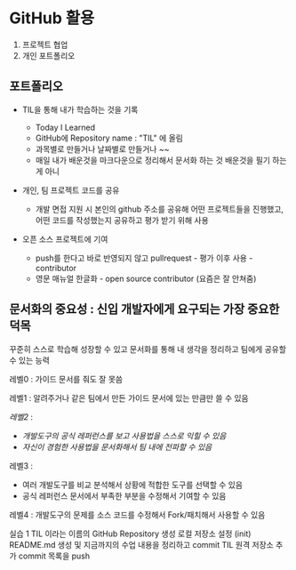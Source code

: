 # GitHub 활용 
1. 프로젝트 협업
2. 개인 포트폴리오

## 포트폴리오 
- TIL을 통해 내가 학습하는 것을 기록 
    - Today I Learned 
    - GitHub에 Repository name : "TIL" 에 올림 
    - 과목별로 만들거나 날짜별로 만들거나 ~~
    - 매일 내가 배운것을 마크다운으로 정리해서 문서화 하는 것 
    배운것을 필기 하는게 아니
    



- 개인, 팀 프로젝트 코드를 공유

    - 개발 면접 지원 시 본인의 github 주소를 공유해 어떤 프로젝트들을 진행했고, 어떤 코드를 작성했는지 공유하고 평가 받기 위해 사용

- 오픈 소스 프로젝트에 기여
    - push를 한다고 바로 반영되지 않고 pullrequest - 평가 이후 사용 - contributor
    - 영문 매뉴얼 한글화 - open source contributor (요즘은 잘 안쳐줌)


## 문서화의 중요성 : 신입 개발자에게 요구되는 가장 중요한 덕목
꾸준히 스스로 학습해 성장할 수 있고 문서화를 통해 내 생각을 정리하고 팀에게 공유할 수 있는 능력 

레벨0 : 가이드 문서를 줘도 잘 못씀

레벨1 : 알려주거나 같은 팀에서 만든 가이드 문서에 있는 만큼만 쓸 수 있음

*레벨2* : 
- *개발도구의 공식 레퍼런스를 보고 사용법을 스스로 익힐 수 있음* 
- *자신이 경험한 사용법을 문서화해서 팀 내에 전파할 수 있음*

레벨3 : 
- 여러 개발도구를 비교 분석해서 상황에 적합한 도구를 선택할 수 있음
- 공식 레퍼런스 문서에서 부족한 부분을 수정해서 기여할 수 있음 

레벨4 : 
개발도구의 문제를 소스 코드를 수정해서 Fork/패치해서 사용할 수 있음

실습 1 
TIL 이라는 이름의 GitHub Repository 생성
로컬 저장소 설정 (init)
README.md 생성 및 지금까지의 수업 내용을 정리하고 commit 
TIL 원격 저장소 추가
commit 목록을 push 

